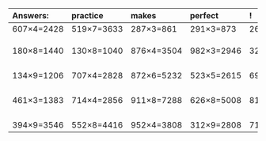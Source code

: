 | Answers: | practice | makes | perfect | ! |
| :--- | :--- | :--- | :--- | :--- |
| 607×4=2428 | 519×7=3633 | 287×3=861 | 291×3=873 | 261×2=522 | 
|   |   |   |   |   | 
|   |   |   |   |   | 
|   |   |   |   |   | 
| 180×8=1440 | 130×8=1040 | 876×4=3504 | 982×3=2946 | 321×6=1926 | 
|   |   |   |   |   | 
|   |   |   |   |   | 
|   |   |   |   |   | 
|   |   |   |   |   | 
| 134×9=1206 | 707×4=2828 | 872×6=5232 | 523×5=2615 | 694×9=6246 | 
|   |   |   |   |   | 
|   |   |   |   |   | 
|   |   |   |   |   | 
|   |   |   |   |   | 
| 461×3=1383 | 714×4=2856 | 911×8=7288 | 626×8=5008 | 813×3=2439 | 
|   |   |   |   |   | 
|   |   |   |   |   | 
|   |   |   |   |   | 
|   |   |   |   |   | 
| 394×9=3546 | 552×8=4416 | 952×4=3808 | 312×9=2808 | 715×6=4290 | 
